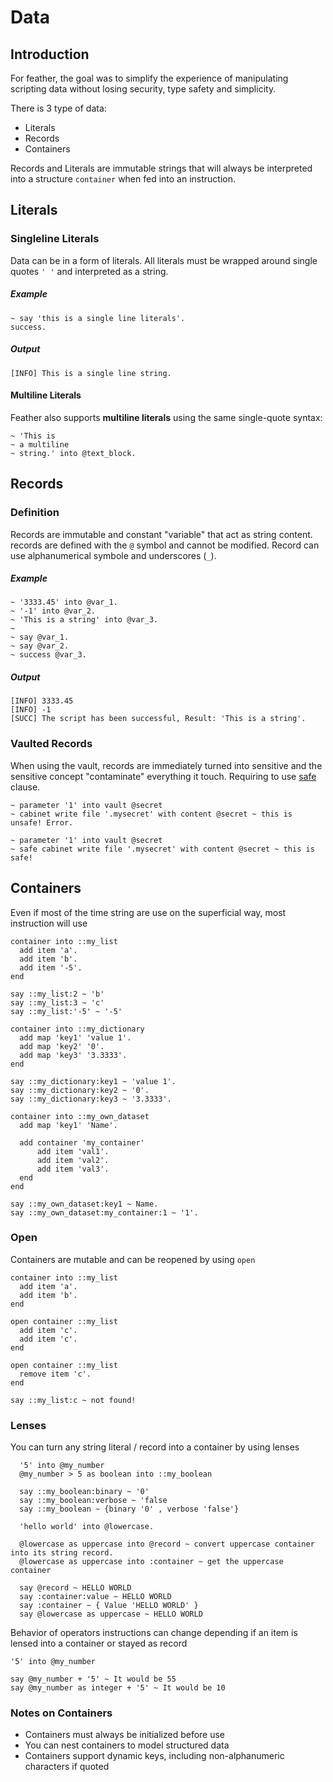 # Data

## Introduction

For feather, the goal was to simplify the experience of manipulating scripting data without losing security, type safety and simplicity.

There is 3 type of data:

- Literals
- Records
- Containers

Records and Literals are immutable strings that will always be interpreted into a structure `container` when fed into an instruction.

## Literals

### Singleline Literals

Data can be in a form of literals. All literals must be wrapped around single quotes `' '` and interpreted as a string.

##### Example

```sky
~ say 'this is a single line literals'.
success.
```

##### Output

```text
[INFO] This is a single line string.
```

#### Multiline Literals

Feather also supports **multiline literals** using the same single-quote syntax:

```sky
~ 'This is
~ a multiline
~ string.' into @text_block.
```

## Records

### Definition

Records are immutable and constant "variable" that act as string content. records are defined with the `@` symbol and cannot be modified. Record can use alphanumerical symbole and underscores (`_`).

##### Example

```sky
~ '3333.45' into @var_1.
~ '-1' into @var_2.
~ 'This is a string' into @var_3.
~
~ say @var_1.
~ say @var_2.
~ success @var_3.
```

##### Output

```text
[INFO] 3333.45
[INFO] -1
[SUCC] The script has been successful, Result: 'This is a string'.
```

### Vaulted Records

When using the vault, records are immediately turned into sensitive and the sensitive concept "contaminate" everything it touch. Requiring to use [safe](clauses.md) clause.

```sky
~ parameter '1' into vault @secret
~ cabinet write file '.mysecret' with content @secret ~ this is unsafe! Error.
```

```sky
~ parameter '1' into vault @secret
~ safe cabinet write file '.mysecret' with content @secret ~ this is safe!
```

## Containers

Even if most of the time string are use on the superficial way, most instruction will use

```sky
container into ::my_list
  add item 'a'.
  add item 'b'.
  add item '-5'.
end

say ::my_list:2 ~ 'b'
say ::my_list:3 ~ 'c'
say ::my_list:'-5' ~ '-5'
```

```sky
container into ::my_dictionary
  add map 'key1' 'value 1'.
  add map 'key2' '0'.
  add map 'key3' '3.3333'.
end

say ::my_dictionary:key1 ~ 'value 1'.
say ::my_dictionary:key2 ~ '0'.
say ::my_dictionary:key3 ~ '3.3333'.
```

```sky
container into ::my_own_dataset
  add map 'key1' 'Name'.

  add container 'my_container'
      add item 'val1'.
      add item 'val2'.
      add item 'val3'.
  end
end

say ::my_own_dataset:key1 ~ Name.
say ::my_own_dataset:my_container:1 ~ '1'.
```

### Open

Containers are mutable and can be reopened by using `open`

```sky
container into ::my_list
  add item 'a'.
  add item 'b'.
end

open container ::my_list
  add item 'c'.
  add item 'c'.
end

open container ::my_list
  remove item 'c'.
end

say ::my_list:c ~ not found!
```

### Lenses

You can turn any string literal / record into a container by using lenses

```sky
  '5' into @my_number
  @my_number > 5 as boolean into ::my_boolean

  say ::my_boolean:binary ~ '0'
  say ::my_boolean:verbose ~ 'false
  say ::my_boolean ~ {binary '0' , verbose 'false'}
```

```sky
  'hello world' into @lowercase.

  @lowercase as uppercase into @record ~ convert uppercase container into its string record.
  @lowercase as uppercase into :container ~ get the uppercase container

  say @record ~ HELLO WORLD
  say :container:value ~ HELLO WORLD
  say :container ~ { Value 'HELLO WORLD' }
  say @lowercase as uppercase ~ HELLO WORLD
```

Behavior of operators instructions can change depending if an item is lensed into a container or stayed as record

```sky
'5' into @my_number

say @my_number + '5' ~ It would be 55
say @my_number as integer + '5' ~ It would be 10
```

### Notes on Containers

- Containers must always be initialized before use
- You can nest containers to model structured data
- Containers support dynamic keys, including non-alphanumeric characters if quoted

```

```
